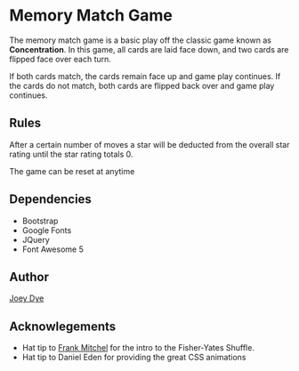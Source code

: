 # Memory Match Game
The memory match game is a basic play off the classic game known as **Concentration**. In this game, all cards are laid face down, and two cards are flipped face over each turn.

If both cards match, the cards remain face up and game play continues. If the cards do not match, both cards are flipped back over and game play continues.

## Rules

After a certain number of moves a star will be deducted from the overall star rating until the star rating totals 0.

The game can be reset at anytime

## Dependencies

* Bootstrap
* Google Fonts
* JQuery
* Font Awesome 5

## Author
[Joey Dye]

## Acknowlegements
* Hat tip to [Frank Mitchel] for the intro to the Fisher-Yates Shuffle.
* Hat tip to Daniel Eden for providing the great CSS animations

[Frank Mitchel]:https://www.frankmitchell.org/2015/01/fisher-yates/

[Joey Dye]:http://joeydye.com